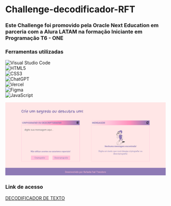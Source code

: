 # Challenge-decodificador-RFT

### Este Challenge foi promovido pela Oracle Next Education em parceria com a Alura LATAM na formação Iniciante em Programação T6 - ONE

### Ferramentas utilizadas

![Visual Studio Code](https://img.shields.io/badge/Visual_Studio_Code-0078D4?style=for-the-badge&logo=visual%20studio%20code&logoColor=whit)
<br/>
![HTML5](https://img.shields.io/badge/HTML5-E34F26?style=for-the-badge&logo=html5&logoColor=white)
<br/>
![CSS3](https://img.shields.io/badge/CSS3-1572B6?style=for-the-badge&logo=css3&logoColor=white)
<br/>
![ChatGPT](https://img.shields.io/badge/chatGPT-74aa9c?style=for-the-badge&logo=openai&logoColor=white)
<br/>
![Vercel](https://img.shields.io/badge/Vercel-000000?style=for-the-badge&logo=vercel&logoColor=white)
<br/>
![Figma](https://img.shields.io/badge/Figma-F24E1E?style=for-the-badge&logo=figma&logoColor=white)
<br/>
![JavaScript](https://img.shields.io/badge/JavaScript-F7DF1E?style=for-the-badge&logo=javascript&logoColor=black)

![Project cover](https://github.com/rafaelafae/Challenge-decodificador-RFT/blob/a40baaca810e53310f9a453aaddc0cf22378b364/assets/Capa-projeto.png)

### Link de acesso ###
[DECODIFICADOR DE TEXTO](https://challenge-decodificador-rft.vercel.app/)
